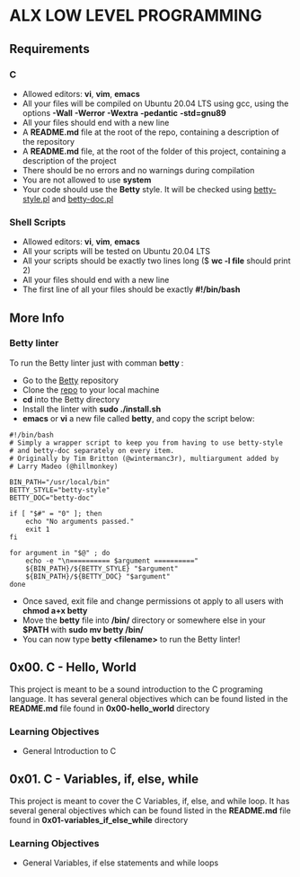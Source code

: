 # ALX LOW LEVEL PROGRAMMING
## Requirements
### C
* Allowed editors: **vi**, **vim**, **emacs**
* All your files will be compiled on Ubuntu 20.04 LTS using gcc, using the options **-Wall** **-Werror** **-Wextra** **-pedantic** **-std=gnu89**
* All your files should end with a new line
* A **README.md** file at the root of the repo, containing a description of the repository
* A **README.md** file, at the root of the folder of this project, containing a description of the project
* There should be no errors and no warnings during compilation
* You are not allowed to use **system**
* Your code should use the **Betty** style. It will be checked using [betty-style.pl](https://github.com/holbertonschool/Betty/blob/master/betty-style.pl) and [betty-doc.pl](https://github.com/holbertonschool/Betty/blob/master/betty-doc.pl)
### Shell Scripts
* Allowed editors: **vi**, **vim**, **emacs**
* All your scripts will be tested on Ubuntu 20.04 LTS
* All your scripts should be exactly two lines long ($ **wc -l file** should print 2)
* All your files should end with a new line
* The first line of all your files should be exactly **#!/bin/bash**
## More Info
### Betty linter
To run the Betty linter just with comman **betty <filename>**:
* Go to the [Betty](https://github.com/holbertonschool/Betty) repository
* Clone the [repo](https://github.com/holbertonschool/Betty) to your local machine
* **cd** into the Betty directory
* Install the linter with **sudo ./install.sh**
* **emacs** or **vi** a new file called **betty**, and copy the script below:
```
#!/bin/bash
# Simply a wrapper script to keep you from having to use betty-style
# and betty-doc separately on every item.
# Originally by Tim Britton (@wintermanc3r), multiargument added by
# Larry Madeo (@hillmonkey)

BIN_PATH="/usr/local/bin"
BETTY_STYLE="betty-style"
BETTY_DOC="betty-doc"

if [ "$#" = "0" ]; then
    echo "No arguments passed."
    exit 1
fi

for argument in "$@" ; do
    echo -e "\n========== $argument =========="
    ${BIN_PATH}/${BETTY_STYLE} "$argument"
    ${BIN_PATH}/${BETTY_DOC} "$argument"
done
```
* Once saved, exit file and change permissions ot apply to all users with **chmod a+x betty**
* Move the **betty** file into **/bin/** directory or somewhere else in your **$PATH** with **sudo mv betty /bin/**
* You can now type **betty \<filename\>** to run the Betty linter!

## 0x00. C - Hello, World
This project is meant to be a sound introduction to the C programing language. It has several general objectives which can be found listed in the **README.md** file found in **0x00-hello_world** directory
### Learning Objectives
* General Introduction to C

## 0x01. C - Variables, if, else, while
This project is meant to cover the C Variables, if, else, and while loop. It has several general objectives which can be found listed in the **README.md** file found in **0x01-variables_if_else_while** directory
### Learning Objectives
* General Variables, if else statements and while loops
